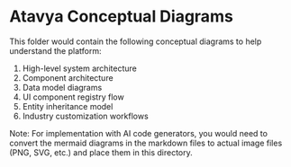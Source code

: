# Atavya Conceptual Diagrams

This folder would contain the following conceptual diagrams to help understand the platform:

1. High-level system architecture
2. Component architecture
3. Data model diagrams
4. UI component registry flow
5. Entity inheritance model
6. Industry customization workflows

Note: For implementation with AI code generators, you would need to convert the mermaid diagrams in the markdown files to actual image files (PNG, SVG, etc.) and place them in this directory.
